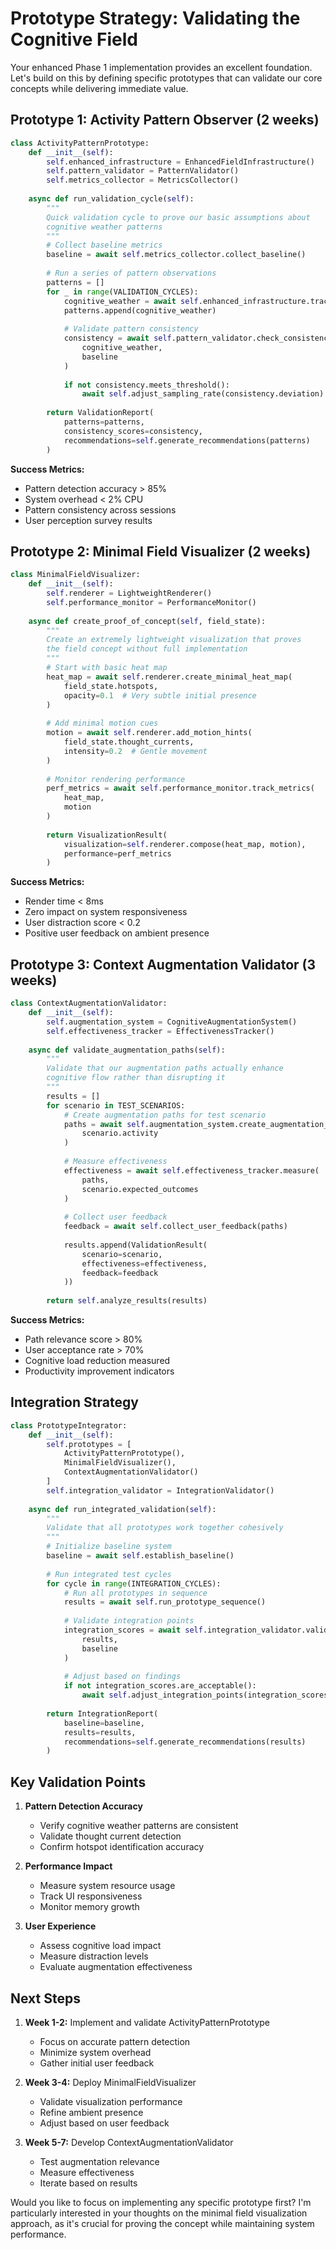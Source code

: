 # Prototype Strategy: Validating the Cognitive Field

Your enhanced Phase 1 implementation provides an excellent foundation. Let's build on this by defining specific prototypes that can validate our core concepts while delivering immediate value.

## Prototype 1: Activity Pattern Observer (2 weeks)

```python
class ActivityPatternPrototype:
    def __init__(self):
        self.enhanced_infrastructure = EnhancedFieldInfrastructure()
        self.pattern_validator = PatternValidator()
        self.metrics_collector = MetricsCollector()
        
    async def run_validation_cycle(self):
        """
        Quick validation cycle to prove our basic assumptions about
        cognitive weather patterns
        """
        # Collect baseline metrics
        baseline = await self.metrics_collector.collect_baseline()
        
        # Run a series of pattern observations
        patterns = []
        for _ in range(VALIDATION_CYCLES):
            cognitive_weather = await self.enhanced_infrastructure.track_cognitive_weather()
            patterns.append(cognitive_weather)
            
            # Validate pattern consistency
            consistency = await self.pattern_validator.check_consistency(
                cognitive_weather,
                baseline
            )
            
            if not consistency.meets_threshold():
                await self.adjust_sampling_rate(consistency.deviation)
                
        return ValidationReport(
            patterns=patterns,
            consistency_scores=consistency,
            recommendations=self.generate_recommendations(patterns)
        )
```

**Success Metrics:**
- Pattern detection accuracy > 85%
- System overhead < 2% CPU
- Pattern consistency across sessions
- User perception survey results

## Prototype 2: Minimal Field Visualizer (2 weeks)

```python
class MinimalFieldVisualizer:
    def __init__(self):
        self.renderer = LightweightRenderer()
        self.performance_monitor = PerformanceMonitor()
        
    async def create_proof_of_concept(self, field_state):
        """
        Create an extremely lightweight visualization that proves
        the field concept without full implementation
        """
        # Start with basic heat map
        heat_map = await self.renderer.create_minimal_heat_map(
            field_state.hotspots,
            opacity=0.1  # Very subtle initial presence
        )
        
        # Add minimal motion cues
        motion = await self.renderer.add_motion_hints(
            field_state.thought_currents,
            intensity=0.2  # Gentle movement
        )
        
        # Monitor rendering performance
        perf_metrics = await self.performance_monitor.track_metrics(
            heat_map,
            motion
        )
        
        return VisualizationResult(
            visualization=self.renderer.compose(heat_map, motion),
            performance=perf_metrics
        )
```

**Success Metrics:**
- Render time < 8ms
- Zero impact on system responsiveness
- User distraction score < 0.2
- Positive user feedback on ambient presence

## Prototype 3: Context Augmentation Validator (3 weeks)

```python
class ContextAugmentationValidator:
    def __init__(self):
        self.augmentation_system = CognitiveAugmentationSystem()
        self.effectiveness_tracker = EffectivenessTracker()
        
    async def validate_augmentation_paths(self):
        """
        Validate that our augmentation paths actually enhance
        cognitive flow rather than disrupting it
        """
        results = []
        for scenario in TEST_SCENARIOS:
            # Create augmentation paths for test scenario
            paths = await self.augmentation_system.create_augmentation_paths(
                scenario.activity
            )
            
            # Measure effectiveness
            effectiveness = await self.effectiveness_tracker.measure(
                paths,
                scenario.expected_outcomes
            )
            
            # Collect user feedback
            feedback = await self.collect_user_feedback(paths)
            
            results.append(ValidationResult(
                scenario=scenario,
                effectiveness=effectiveness,
                feedback=feedback
            ))
            
        return self.analyze_results(results)
```

**Success Metrics:**
- Path relevance score > 80%
- User acceptance rate > 70%
- Cognitive load reduction measured
- Productivity improvement indicators

## Integration Strategy

```python
class PrototypeIntegrator:
    def __init__(self):
        self.prototypes = [
            ActivityPatternPrototype(),
            MinimalFieldVisualizer(),
            ContextAugmentationValidator()
        ]
        self.integration_validator = IntegrationValidator()
        
    async def run_integrated_validation(self):
        """
        Validate that all prototypes work together cohesively
        """
        # Initialize baseline system
        baseline = await self.establish_baseline()
        
        # Run integrated test cycles
        for cycle in range(INTEGRATION_CYCLES):
            # Run all prototypes in sequence
            results = await self.run_prototype_sequence()
            
            # Validate integration points
            integration_scores = await self.integration_validator.validate(
                results,
                baseline
            )
            
            # Adjust based on findings
            if not integration_scores.are_acceptable():
                await self.adjust_integration_points(integration_scores)
                
        return IntegrationReport(
            baseline=baseline,
            results=results,
            recommendations=self.generate_recommendations(results)
        )
```

## Key Validation Points

1. **Pattern Detection Accuracy**
   - Verify cognitive weather patterns are consistent
   - Validate thought current detection
   - Confirm hotspot identification accuracy

2. **Performance Impact**
   - Measure system resource usage
   - Track UI responsiveness
   - Monitor memory growth

3. **User Experience**
   - Assess cognitive load impact
   - Measure distraction levels
   - Evaluate augmentation effectiveness

## Next Steps

1. **Week 1-2:** Implement and validate ActivityPatternPrototype
   - Focus on accurate pattern detection
   - Minimize system overhead
   - Gather initial user feedback

2. **Week 3-4:** Deploy MinimalFieldVisualizer
   - Validate visualization performance
   - Refine ambient presence
   - Adjust based on user feedback

3. **Week 5-7:** Develop ContextAugmentationValidator
   - Test augmentation relevance
   - Measure effectiveness
   - Iterate based on results

Would you like to focus on implementing any specific prototype first? I'm particularly interested in your thoughts on the minimal field visualization approach, as it's crucial for proving the concept while maintaining system performance.
